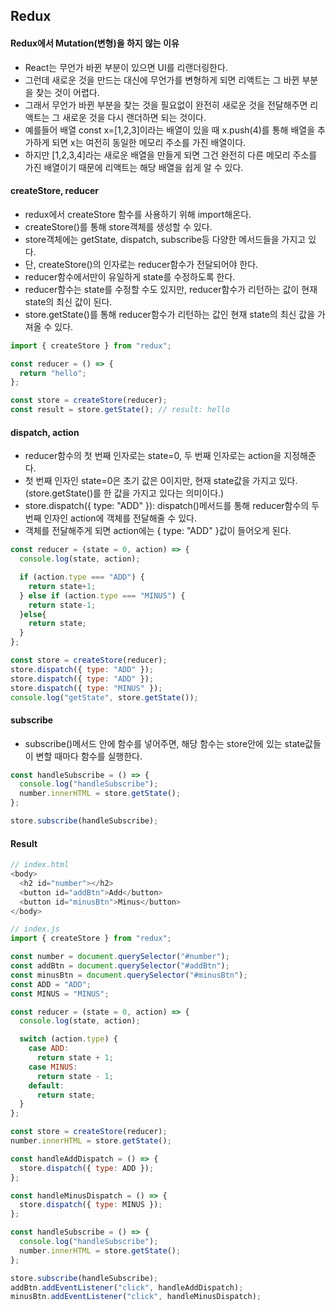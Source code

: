 ## Redux

#### Redux에서 Mutation(변형)을 하지 않는 이유

- React는 무언가 바뀐 부분이 있으면 UI를 리랜더링한다.
- 그런데 새로운 것을 만드는 대신에 무언가를 변형하게 되면 리액트는 그 바뀐 부분을 찾는 것이 어렵다.
- 그래서 무언가 바뀐 부분을 찾는 것을 필요없이 완전히 새로운 것을 전달해주면 리액트는 그 새로운 것을 다시 랜더하면 되는 것이다.
- 예를들어 배열 const x=[1,2,3]이라는 배열이 있을 때 x.push(4)를 통해 배열을 추가하게 되면 x는 여전히 동일한 메모리 주소를 가진 배열이다.
- 하지만 [1,2,3,4]라는 새로운 배열을 만들게 되면 그건 완전히 다른 메모리 주소를 가진 배열이기 때문에 리액트는 해당 배열을 쉽게 알 수 있다.

#### createStore, reducer

- redux에서 createStore 함수를 사용하기 위해 import해온다.
- createStore()를 통해 store객체를 생성할 수 있다.
- store객체에는 getState, dispatch, subscribe등 다양한 메서드들을 가지고 있다.
- 단, createStore()의 인자로는 reducer함수가 전달되어야 한다.
- reducer함수에서만이 유일하게 state를 수정하도록 한다.
- reducer함수는 state를 수정할 수도 있지만, reducer함수가 리턴하는 값이 현재 state의 최신 값이 된다.
- store.getState()를 통해 reducer함수가 리턴하는 값인 현재 state의 최신 값을 가져올 수 있다.

```javascript
import { createStore } from "redux";

const reducer = () => {
  return "hello";
};

const store = createStore(reducer);
const result = store.getState(); // result: hello
```

#### dispatch, action

- reducer함수의 첫 번째 인자로는 state=0, 두 번째 인자로는 action을 지정해준다.
- 첫 번째 인자인 state=0은 초기 값은 0이지만, 현재 state값을 가지고 있다. (store.getState()를 한 값을 가지고 있다는 의미이다.)
- store.dispatch({ type: "ADD" }): dispatch()메서드를 통해 reducer함수의 두 번째 인자인 action에 객체를 전달해줄 수 있다.
- 객체를 전달해주게 되면 action에는 { type: "ADD" }값이 들어오게 된다.

```javascript
const reducer = (state = 0, action) => {
  console.log(state, action);

  if (action.type === "ADD") {
    return state+1;
  } else if (action.type === "MINUS") {
    return state-1;
  }else{
    return state;
  }
};

const store = createStore(reducer);
store.dispatch({ type: "ADD" });
store.dispatch({ type: "ADD" });
store.dispatch({ type: "MINUS" });
console.log("getState", store.getState());
```

#### subscribe

- subscribe()메서드 안에 함수를 넣어주면, 해당 함수는 store안에 있는 state값들이 변할 때마다 함수를 실행한다.

```javascript
const handleSubscribe = () => {
  console.log("handleSubscribe");
  number.innerHTML = store.getState();
};

store.subscribe(handleSubscribe);
```

#### Result

```javascript
// index.html
<body>
  <h2 id="number"></h2>
  <button id="addBtn">Add</button>
  <button id="minusBtn">Minus</button>
</body>

// index.js
import { createStore } from "redux";

const number = document.querySelector("#number");
const addBtn = document.querySelector("#addBtn");
const minusBtn = document.querySelector("#minusBtn");
const ADD = "ADD";
const MINUS = "MINUS";

const reducer = (state = 0, action) => {
  console.log(state, action);

  switch (action.type) {
    case ADD:
      return state + 1;
    case MINUS:
      return state - 1;
    default:
      return state;
  }
};

const store = createStore(reducer);
number.innerHTML = store.getState();

const handleAddDispatch = () => {
  store.dispatch({ type: ADD });
};

const handleMinusDispatch = () => {
  store.dispatch({ type: MINUS });
};

const handleSubscribe = () => {
  console.log("handleSubscribe");
  number.innerHTML = store.getState();
};

store.subscribe(handleSubscribe);
addBtn.addEventListener("click", handleAddDispatch);
minusBtn.addEventListener("click", handleMinusDispatch);
```
